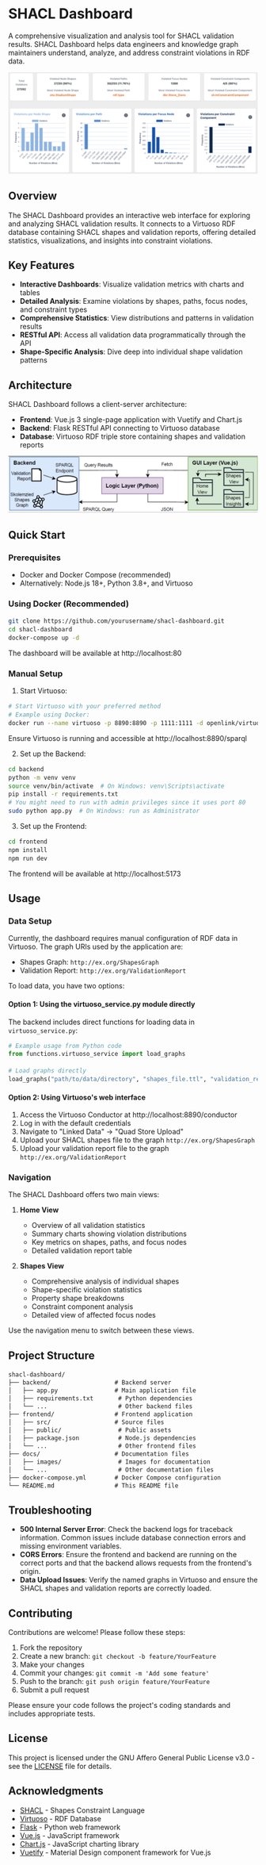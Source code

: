 # SHACL Dashboard

A comprehensive visualization and analysis tool for SHACL validation results. SHACL Dashboard helps data engineers and knowledge graph maintainers understand, analyze, and address constraint violations in RDF data.

![SHACL Dashboard Screenshot](docs/images/dashboard-screenshot.png)

## Overview

The SHACL Dashboard provides an interactive web interface for exploring and analyzing SHACL validation results. It connects to a Virtuoso RDF database containing SHACL shapes and validation reports, offering detailed statistics, visualizations, and insights into constraint violations.

## Key Features

- **Interactive Dashboards**: Visualize validation metrics with charts and tables
- **Detailed Analysis**: Examine violations by shapes, paths, focus nodes, and constraint types
- **Comprehensive Statistics**: View distributions and patterns in validation results
- **RESTful API**: Access all validation data programmatically through the API
- **Shape-Specific Analysis**: Dive deep into individual shape validation patterns

## Architecture

SHACL Dashboard follows a client-server architecture:

- **Frontend**: Vue.js 3 single-page application with Vuetify and Chart.js
- **Backend**: Flask RESTful API connecting to Virtuoso database
- **Database**: Virtuoso RDF triple store containing shapes and validation reports

![Architecture Diagram](docs/images/architecture.png)

## Quick Start

### Prerequisites

- Docker and Docker Compose (recommended)
- Alternatively: Node.js 18+, Python 3.8+, and Virtuoso

### Using Docker (Recommended)

```bash
git clone https://github.com/yourusername/shacl-dashboard.git
cd shacl-dashboard
docker-compose up -d
```

The dashboard will be available at http://localhost:80

### Manual Setup

1. Start Virtuoso:

```bash
# Start Virtuoso with your preferred method
# Example using Docker:
docker run --name virtuoso -p 8890:8890 -p 1111:1111 -d openlink/virtuoso-opensource-7
```

Ensure Virtuoso is running and accessible at http://localhost:8890/sparql

2. Set up the Backend:

```bash
cd backend
python -m venv venv
source venv/bin/activate  # On Windows: venv\Scripts\activate
pip install -r requirements.txt
# You might need to run with admin privileges since it uses port 80
sudo python app.py  # On Windows: run as Administrator
```

3. Set up the Frontend:

```bash
cd frontend
npm install
npm run dev
```

The frontend will be available at http://localhost:5173

## Usage

### Data Setup

Currently, the dashboard requires manual configuration of RDF data in Virtuoso. The graph URIs used by the application are:

- Shapes Graph: `http://ex.org/ShapesGraph`
- Validation Report: `http://ex.org/ValidationReport`

To load data, you have two options:

#### Option 1: Using the virtuoso_service.py module directly

The backend includes direct functions for loading data in `virtuoso_service.py`:

```python
# Example usage from Python code
from functions.virtuoso_service import load_graphs

# Load graphs directly
load_graphs("path/to/data/directory", "shapes_file.ttl", "validation_report.ttl")
```

#### Option 2: Using Virtuoso's web interface

1. Access the Virtuoso Conductor at http://localhost:8890/conductor
2. Log in with the default credentials
3. Navigate to "Linked Data" → "Quad Store Upload"
4. Upload your SHACL shapes file to the graph `http://ex.org/ShapesGraph`
5. Upload your validation report file to the graph `http://ex.org/ValidationReport`


### Navigation

The SHACL Dashboard offers two main views:

1. **Home View**
   - Overview of all validation statistics
   - Summary charts showing violation distributions
   - Key metrics on shapes, paths, and focus nodes
   - Detailed validation report table

2. **Shapes View**
   - Comprehensive analysis of individual shapes
   - Shape-specific violation statistics
   - Property shape breakdowns
   - Constraint component analysis
   - Detailed view of affected focus nodes

Use the navigation menu to switch between these views.

## Project Structure

```plaintext
shacl-dashboard/
├── backend/                  # Backend server
│   ├── app.py                # Main application file
│   ├── requirements.txt       # Python dependencies
│   └── ...                    # Other backend files
├── frontend/                 # Frontend application
│   ├── src/                  # Source files
│   ├── public/                # Public assets
│   ├── package.json           # Node.js dependencies
│   └── ...                    # Other frontend files
├── docs/                     # Documentation files
│   ├── images/                # Images for documentation
│   └── ...                    # Other documentation files
├── docker-compose.yml        # Docker Compose configuration
└── README.md                 # This README file
```

## Troubleshooting

- **500 Internal Server Error**: Check the backend logs for traceback information. Common issues include database connection errors and missing environment variables.
- **CORS Errors**: Ensure the frontend and backend are running on the correct ports and that the backend allows requests from the frontend's origin.
- **Data Upload Issues**: Verify the named graphs in Virtuoso and ensure the SHACL shapes and validation reports are correctly loaded.

## Contributing

Contributions are welcome! Please follow these steps:

1. Fork the repository
2. Create a new branch: `git checkout -b feature/YourFeature`
3. Make your changes
4. Commit your changes: `git commit -m 'Add some feature'`
5. Push to the branch: `git push origin feature/YourFeature`
6. Submit a pull request

Please ensure your code follows the project's coding standards and includes appropriate tests.

## License

This project is licensed under the GNU Affero General Public License v3.0 - see the [LICENSE](LICENSE) file for details.

## Acknowledgments

- [SHACL](https://www.w3.org/TR/shacl/) - Shapes Constraint Language
- [Virtuoso](https://virtuoso.openlinksw.com/) - RDF Database
- [Flask](https://flask.palletsprojects.com/) - Python web framework
- [Vue.js](https://vuejs.org/) - JavaScript framework
- [Chart.js](https://www.chartjs.org/) - JavaScript charting library
- [Vuetify](https://vuetifyjs.com/) - Material Design component framework for Vue.js
